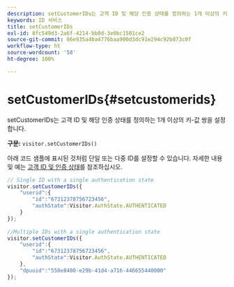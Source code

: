 ```yaml
---
description: setCustomerIDs는 고객 ID 및 해당 인증 상태를 정의하는 1개 이상의 키-값 쌍을 설정합니다.
keywords: ID 서비스
title: setCustomerIDs
exl-id: 8fc549d3-2a6f-4214-bb0d-3e0bc1501ce2
source-git-commit: 06e935a4ba4776baa900d3dc91e294c92b873c0f
workflow-type: ht
source-wordcount: '58'
ht-degree: 100%

---
```


# setCustomerIDs{#setcustomerids}

setCustomerIDs는 고객 ID 및 해당 인증 상태를 정의하는 1개 이상의 키-값 쌍을 설정합니다.

**구문:** `visitor.setCustomerIDs()`

아래 코드 샘플에 표시된 것처럼 단일 또는 다중 ID를 설정할 수 있습니다. 자세한 내용 및 예는 [고객 ID 및 인증 상태](../../reference/authenticated-state.md)를 참조하십시오.

```js
// Single ID with a single authentication state 
visitor.setCustomerIDs({ 
    "userid":{ 
        "id":"67312378756723456", 
        "authState":Visitor.AuthState.AUTHENTICATED 
    } 
}); 
 
//Multiple IDs with a single authentication state 
visitor.setCustomerIDs({ 
    "userid":{ 
        "id":"67312378756723456", 
        "authState":Visitor.AuthState.AUTHENTICATED 
    }, 
    "dpuuid":"550e8400-e29b-41d4-a716-446655440000" 
});
```
